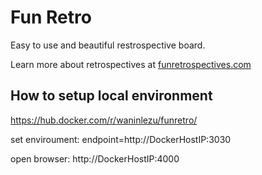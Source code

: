 # Fun Retro
Easy to use and beautiful restrospective board.

Learn more about retrospectives at [funretrospectives.com](http://funretrospectives.com)


## How to setup local environment

https://hub.docker.com/r/waninlezu/funretro/

set enviroument: endpoint=http://DockerHostIP:3030

open browser: http://DockerHostIP:4000
